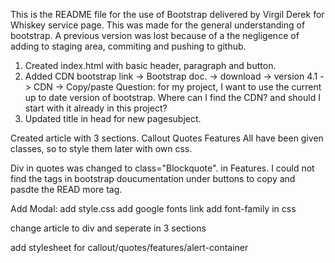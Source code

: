 This is the README file for the use of Bootstrap delivered by Virgil Derek for Whiskey service page. This was made for the general understanding of bootstrap. 
A previous version was lost because of a the negligence of adding to staging area, commiting and pushing to github.

1. Created index.html with basic header, paragraph and button.
2. Added CDN bootstrap link -> Bootstrap doc. -> download -> version 4.1 -> CDN -> Copy/paste
                  Question: for my project, I want to use the current up to date version of bootstrap. Where can I find the CDN? and should I start with it already in this         project?
4. Updated title in head for new pagesubject.

Created article with 3 sections. 
    Callout
    Quotes
    Features
All have been given classes, so to style them later with own css.

Div in quotes was changed to class="Blockquote". 
in Features. I could not find the tags in bootstrap doucumentation under buttons to copy and pasdte the READ more tag. 

Add Modal:
add style.css 
add google fonts link
add font-family in css

change article to div and seperate in 3 sections

add stylesheet for callout/quotes/features/alert-container



